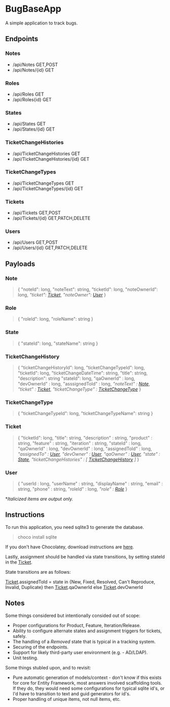 # BugBaseApp

A simple application to track bugs.

## Endpoints

### Notes

* /api/Notes GET,POST
* /api/Notes/{id} GET
  
### Roles

* /api/Roles GET
* /api/Roles{id} GET

### States

* /api/States GET
* /api/States/{id} GET

### TicketChangeHistories

* /api/TicketChangeHistories GET
* /api/TicketChangeHistories/{id} GET

### TicketChangeTypes

* /api/TicketChangeTypes GET
* /api/TicketChangeTypes/{id} GET

### Tickets

* /api/Tickets GET,POST
* /api/Tickets/{id} GET,PATCH,DELETE

### Users

* /api/Users GET,POST
* /api/Users/{id} GET,PATCH,DELETE

## Payloads

### Note

>{
>    "noteId": long,
>   "noteText": string,
>   "ticketId": long,
>   "noteOwnerId": long,
>   *"ticket": [Ticket](#ticket)*,
>    *"noteOwner": [User](#user)*
>}

### Role



>{
>    "roleId": long,
>    "roleName": string
>}

### State

>{
>    "stateId": long,
>    "stateName": string
>}

### TicketChangeHistory

>{
>    "ticketChangeHistoryId": long,
>    "ticketChangeTypeId": long,
>    "ticketId": long,
>    "ticketChangeDateTime": string,
>    "title": string,
>    "description": string
>    "stateId": long,
>    "qaOwnerId" : long,
>    "devOwnerId" : long,
>    "asssignedToId" : long,
>    *"noteText" : [Note](#note)*,
>    *"ticket" : [Ticket](#ticket)*,
>    *"ticketChangeType" : [TicketChangeType](#ticketchangetype)*
>}

### TicketChangeType

>{
>    "ticketChangeTypeId": long,
>    "ticketChangeTypeName": string
>}

### Ticket


>{
>    "ticketId": long,
>    "title": string,
>    "description" : string,
>    "product" : string,
>    "feature" : string,
>    "iteration" : string,
>    "stateId" : long,
>    "qaOwnerId" : long,
>    "devOwnerId" : long,
>    "assignedToId" : long,
>    *"assignedTo" : [User](#user),*
>    *"devOwner" : [User](#user),*
>    *"qaOwner" : [User](#user),*
>    *"state" : [State](#state),*
>    *"ticketChangeHistories" : [ [TicketChangeHistory](#ticketchangehistory) ]*
>}

### User

>{
>    "userId : long,
>    "userName" : string,
>    "displayName" : string,
>    "email" : string,
>    "phone" : string,
>    "roleId" : long,
>    *"role" : [Role](#role)*
>}

**Italicized items are output only.*

## Instructions

To run this application, you need sqlite3 to generate the database.

> choco install sqlite

If you don't have Chocolatey, download instructions are [here](https://chocolatey.org/install#individual).

Lastly, assignment should be handled via state transitions, by setting stateId in the [Ticket](#ticket).

State transitions are as follows:

[Ticket](#ticket).assignedToId = state in {New, Fixed, Resolved, Can't Reproduce, Invalid, Duplicate} then [Ticket](#ticket).qaOwnerId else [Ticket](#ticket).devOwnerId


## Notes

Some things considered but intentionally consided out of scope:

* Proper configurations for Product, Feature, Iteration/Release.
* Ability to configure alternate states and assignment triggers for tickets, safely.
* The handling of a *Removed* state that is typical in a tracking system.
* Securing of the endpoints.
* Support for likely third-party user environment (e.g. - AD/LDAP).
* Unit testing.

Some things stubled upon, and to revisit:

* Pure automatic generation of models/context - don't know if this exists for core for Entity Framework, most answers involved scaffolding tools.  If they do, they would need some configurations for typical sqlite id's, or I'd have to transition to text and guid generators for id's.
* Proper handling of unique items, not null items, etc.